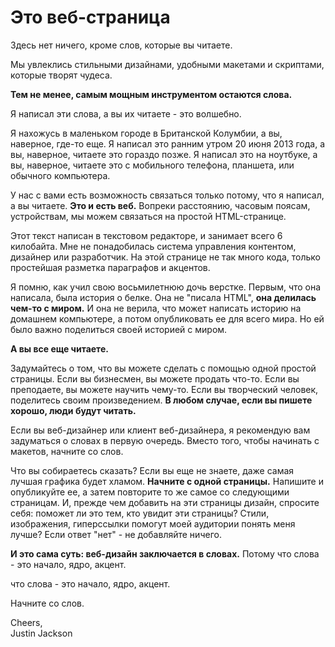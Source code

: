 
# Это веб-страница

Здесь нет ничего, кроме слов, которые вы читаете.

Мы увлеклись стильными дизайнами, удобными макетами и скриптами, которые творят чудеса.

**Тем не менее, самым мощным инструментом остаются слова.**

Я написал эти слова, а вы их читаете - это волшебно.

Я нахожусь в маленьком городе в Британской Колумбии, а вы, наверное, где-то еще. Я написал это ранним утром 20 июня 2013 года, а вы, наверное, читаете это гораздо позже. Я написал это на ноутбуке, а вы, наверное, читаете это с мобильного телефона, планшета, или обычного компьютера.

У нас с вами есть возможность связаться только потому, что я написал, а вы читаете. **Это и есть веб.** Вопреки расстоянию, часовым поясам, устройствам, мы можем связаться на простой HTML-странице.

Этот текст написан в текстовом редакторе, и занимает всего 6 килобайта. Мне не понадобилась система управления контентом, дизайнер или разработчик. На этой странице не так много кода, только простейшая разметка параграфов и акцентов.

Я помню, как учил свою восьмилетнюю дочь верстке. Первым, что она написала, была история о белке. Она не "писала HTML", **она делилась чем-то с миром.** И она не верила, что может написать историю на домашнем компьютере, а потом опубликовать ее для всего мира. Но ей было важно поделиться своей историей с миром.

**А вы все еще читаете.**

Задумайтесь о том, что вы можете сделать с помощью одной простой страницы. Если вы бизнесмен, вы можете продать что-то. Если вы преподаете, вы можете научить чему-то. Если вы творческий человек, поделитесь своим произведением. **В любом случае, если вы пишете хорошо, люди будут читать.**

Если вы веб-дизайнер или клиент веб-дизайнера, я рекомендую вам задуматься о словах в первую очередь. Вместо того, чтобы начинать с макетов, начните со слов.

Что вы собираетесь сказать? Если вы еще не знаете, даже самая лучшая графика будет хламом. **Начните с одной страницы.** Напишите и опубликуйте ее, а затем повторите то же самое со следующими страницам. И, прежде чем добавить на эти страницы дизайн, спросите себя: поможет ли это тем, кто увидит эти страницы? Стили, изображения, гиперссылки помогут моей аудитории понять меня лучше? Если ответ "нет" - не добавляйте ничего.

**И это сама суть: веб-дизайн заключается в словах.** Потому что слова - это начало, ядро, акцент.

что слова - это начало, ядро, акцент.

Начните со слов.

Cheers,  
Justin Jackson
